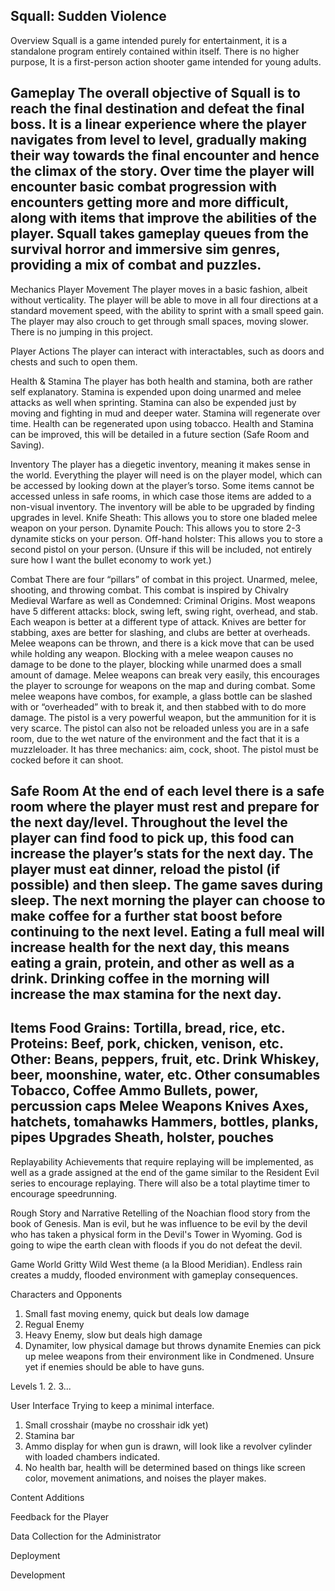 Squall: Sudden Violence
--------------------------------------------------------------------------------------------------------------
Overview
	Squall is a game intended purely for entertainment, it is a standalone program entirely contained within itself. There is no higher purpose, It is a first-person action shooter game intended for young adults.

Gameplay
	The overall objective of Squall is to reach the final destination and defeat the final boss. It is a linear experience where the player navigates from level to level, gradually making their way towards the final encounter and hence the climax of the story. Over time the player will encounter basic combat progression with encounters getting more and more difficult, along with items that improve the abilities of the player. Squall takes gameplay queues from the survival horror and immersive sim genres, providing a mix of combat and puzzles.
--------------------------------------------------------------------------------------------------------------
Mechanics
Player Movement
	The player moves in a basic fashion, albeit without verticality. The player will be able to move in all four directions at a standard movement speed, with the ability to sprint with a small speed gain. The player may also crouch to get through small spaces, moving slower. There is no jumping in this project.

Player Actions
	The player can interact with interactables, such as doors and chests and such to open them.

Health & Stamina
	The player has both health and stamina, both are rather self explanatory. Stamina is expended upon doing unarmed and melee attacks as well when sprinting. Stamina can also be expended just by moving and fighting in mud and deeper water. Stamina will regenerate over time. Health can be regenerated upon using tobacco. Health and Stamina can be improved, this will be detailed in a future section (Safe Room and Saving).

Inventory
	The player has a diegetic inventory, meaning it makes sense in the world. Everything the player will need is on the player model, which can be accessed by looking down at the player’s torso. Some items cannot be accessed unless in safe rooms, in which case those items are added to a non-visual inventory. The inventory will be able to be upgraded by finding upgrades in level.
Knife Sheath: This allows you to store one bladed melee weapon on your person.
Dynamite Pouch: This allows you to store 2-3 dynamite sticks on your person.
Off-hand holster: This allows you to store a second pistol on your person. (Unsure if this will be included, not entirely sure how I want the bullet economy to work yet.)

Combat
	There are four “pillars” of combat in this project. Unarmed, melee, shooting, and throwing combat. This combat is inspired by Chivalry Medieval Warfare as well as Condemned: Criminal Origins. Most weapons have 5 different attacks: block, swing left, swing right, overhead, and stab. Each weapon is better at a different type of attack. Knives are better for stabbing, axes are better for slashing, and clubs are better at overheads. Melee weapons can be thrown, and there is a kick move that can be used while holding any weapon. Blocking with a melee weapon causes no damage to be done to the player, blocking while unarmed does a small amount of damage.
Melee weapons can break very easily, this encourages the player to scrounge for weapons on the map and during combat. Some melee weapons have combos, for example, a glass bottle can be slashed with or “overheaded” with to break it, and then stabbed with to do more damage.
The pistol is a very powerful weapon, but the ammunition for it is very scarce. The pistol can also not be reloaded unless you are in a safe room, due to the wet nature of the environment and the fact that it is a muzzleloader. It has three mechanics: aim, cock, shoot. The pistol must be cocked before it can shoot.

Safe Room
	At the end of each level there is a safe room where the player must rest and prepare for the next day/level. Throughout the level the player can find food to pick up, this food can increase the player’s stats for the next day. The player must eat dinner, reload the pistol (if possible) and then sleep. The game saves during sleep. The next morning the player can choose to make coffee for a further stat boost before continuing to the next level.
Eating a full meal will increase health for the next day, this means eating a grain, protein, and other as well as a drink. Drinking coffee in the morning will increase the max stamina for the next day.
--------------------------------------------------------------------------------------------------------------
Items
	Food
	Grains: Tortilla, bread, rice, etc.
	Proteins: Beef, pork, chicken, venison, etc.
	Other: Beans, peppers, fruit, etc.
	Drink
	Whiskey, beer, moonshine, water, etc.
	Other consumables
	Tobacco, Coffee
	Ammo
	Bullets, power, percussion caps
	Melee Weapons
	Knives
	Axes, hatchets, tomahawks
	Hammers, bottles, planks, pipes
	Upgrades
	Sheath, holster, pouches
--------------------------------------------------------------------------------------------------------------
Replayability
	Achievements that require replaying will be implemented, as well as a grade assigned at the end of the game similar to the Resident Evil series to encourage replaying. There will also be a total playtime timer to encourage speedrunning.

Rough Story and Narrative
	Retelling of the Noachian flood story from the book of Genesis. Man is evil, but he was influence to be evil by the devil who has taken a physical form in the Devil's Tower in Wyoming. God is going to wipe the earth clean with floods if you do not defeat the devil. 

Game World
	Gritty Wild West theme (a la Blood Meridian). Endless rain creates a muddy, flooded environment with gameplay consequences.

Characters and Opponents
  1. Small fast moving enemy, quick but deals low damage
  2. Regual Enemy
  3. Heavy Enemy, slow but deals high damage
  4. Dynamiter, low physical damage but throws dynamite
  Enemies can pick up melee weapons from their environment like in Condmened. Unsure yet if enemies should be able to have guns.

Levels
  1. 
  2.
  3...

User Interface
  Trying to keep a minimal interface.
  1. Small crosshair (maybe no crosshair idk yet)
  2. Stamina bar
  3. Ammo display for when gun is drawn, will look like a revolver cylinder with loaded chambers indicated.
  4. No health bar, health will be determined based on things like screen color, movement animations, and noises the player makes.

Content Additions

Feedback for the Player

Data Collection for the Administrator

Deployment

Development
